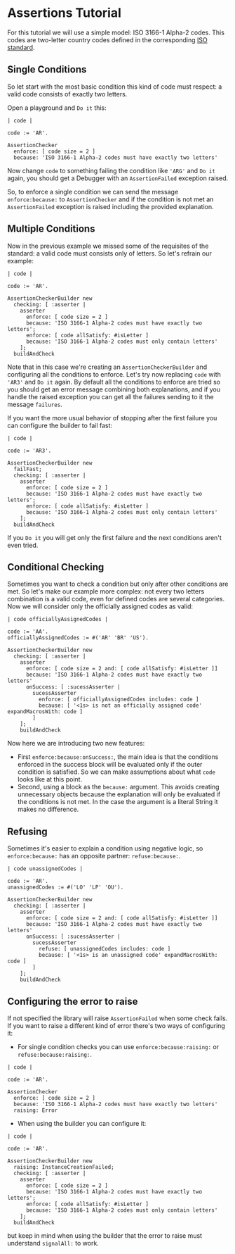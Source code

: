 # Assertions Tutorial

For this tutorial we will use a simple model: ISO 3166-1 Alpha-2 codes. This codes are two-letter country codes defined in the corresponding [ISO standard](https://en.wikipedia.org/wiki/ISO_3166-1_alpha-2).

## Single Conditions

So let start with the most basic condition this kind of code must respect: a valid code consists of exactly two letters.

Open a playground and `Do it` this:

```smalltalk
| code |

code := 'AR'.

AssertionChecker
  enforce: [ code size = 2 ]
  because: 'ISO 3166-1 Alpha-2 codes must have exactly two letters'
```

Now change `code` to something failing the condition like `'ARG'` and `Do it` again, you should get a Debugger with an `AssertionFailed` exception raised.

So, to enforce a single condition we can send the message `enforce:because:` to `AssertionChecker` and if the condition is not met an `AssertionFailed` exception is raised including the provided explanation.

## Multiple Conditions

Now in the previous example we missed some of the requisites of the standard: a valid code must consists only of letters. So let's refrain our example:

```smalltalk
| code |

code := 'AR'.

AssertionCheckerBuilder new
  checking: [ :asserter |
    asserter
      enforce: [ code size = 2 ]
      because: 'ISO 3166-1 Alpha-2 codes must have exactly two letters';
      enforce: [ code allSatisfy: #isLetter ]
      because: 'ISO 3166-1 Alpha-2 codes must only contain letters'
    ];
  buildAndCheck
```
Note that in this case we're creating an `AssertionCheckerBuilder` and configuring all the conditions to enforce. Let's try now replacing `code` with `'AR3'` and `Do it` again. By default all the conditions to enforce are tried so you should get an error message combining both explanations, and if you handle the raised exception you can get all the failures sending to it the message `failures`.

If you want the more usual behavior of stopping after the first failure you can configure the builder to fail fast:

```smalltalk
| code |

code := 'AR3'.

AssertionCheckerBuilder new
  failFast;
  checking: [ :asserter |
    asserter
      enforce: [ code size = 2 ]
      because: 'ISO 3166-1 Alpha-2 codes must have exactly two letters';
      enforce: [ code allSatisfy: #isLetter ]
      because: 'ISO 3166-1 Alpha-2 codes must only contain letters'
    ];
  buildAndCheck
```

If you `Do it` you will get only the first failure and the next conditions aren't even tried.

## Conditional Checking

Sometimes you want to check a condition but only after other conditions are met. So let's make our example more complex: not every two letters combination is a valid code, even for defined codes are several categories. Now we will consider only the officially assigned codes as valid:

```smalltalk
| code officiallyAssignedCodes |

code := 'AA'.
officiallyAssignedCodes := #('AR' 'BR' 'US').

AssertionCheckerBuilder new
  checking: [ :asserter |
    asserter
      enforce: [ code size = 2 and: [ code allSatisfy: #isLetter ]]
      because: 'ISO 3166-1 Alpha-2 codes must have exactly two letters'
      onSuccess: [ :sucessAsserter |
        sucessAsserter
          enforce: [ officiallyAssignedCodes includes: code ]
          because: [ '<1s> is not an officially assigned code' expandMacrosWith: code ]
        ]
    ];
    buildAndCheck
```

Now here we are introducing two new features:
- First `enforce:because:onSuccess:`, the main idea is that the conditions enforced in the success block will be evaluated only if the outer condition is satisfied. So we can make assumptions about what `code` looks like at this point.
- Second, using a block as the `because:` argument. This avoids creating unnecessary objects because the explanation will only be evaluated if the conditions is not met. In the case the argument is a literal String it makes no difference.

## Refusing

Sometimes it's easier to explain a condition using negative logic, so `enforce:because:` has an opposite partner: `refuse:because:`.

```smalltalk
| code unassignedCodes |

code := 'AR'.
unassignedCodes := #('LO' 'LP' 'OU').

AssertionCheckerBuilder new
  checking: [ :asserter |
    asserter
      enforce: [ code size = 2 and: [ code allSatisfy: #isLetter ]]
      because: 'ISO 3166-1 Alpha-2 codes must have exactly two letters'
      onSuccess: [ :sucessAsserter |
        sucessAsserter
          refuse: [ unassignedCodes includes: code ]
          because: [ '<1s> is an unassigned code' expandMacrosWith: code ]
        ]
    ];
    buildAndCheck
```

## Configuring the error to raise

If not specified the library will raise `AssertionFailed` when some check fails. If you want to raise a different kind of error there's two ways of configuring it:
- For single condition checks you can use `enforce:because:raising:` or `refuse:because:raising:`.

```smalltalk
| code |

code := 'AR'.

AssertionChecker
  enforce: [ code size = 2 ]
  because: 'ISO 3166-1 Alpha-2 codes must have exactly two letters'
  raising: Error
```

- When using the builder you can configure it:

```smalltalk
| code |

code := 'AR'.

AssertionCheckerBuilder new
  raising: InstanceCreationFailed;
  checking: [ :asserter |
    asserter
      enforce: [ code size = 2 ]
      because: 'ISO 3166-1 Alpha-2 codes must have exactly two letters';
      enforce: [ code allSatisfy: #isLetter ]
      because: 'ISO 3166-1 Alpha-2 codes must only contain letters'
    ];
  buildAndCheck
```

but keep in mind when using the builder that the error to raise must understand `signalAll:` to work.
